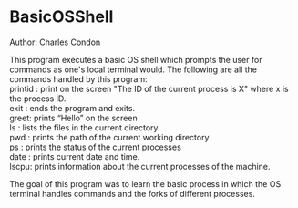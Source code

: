 # BasicOSShell
Author: Charles Condon

This program executes a basic OS shell which prompts the user for commands as one's local terminal would.
The following are all the commands handled by this program:<br>
    printid : print on the screen "The ID of the current process is X" where x is the process ID.<br>
    exit : ends the program and exits.<br>
    greet: prints “Hello” on the screen<br>
    ls : lists the files in the current directory<br>
    pwd : prints the path of the current working directory<br>
    ps : prints the status of the current processes<br>
    date : prints current date and time.<br>
    lscpu: prints information about the current processes of the machine.<br>
    
The goal of this program was to learn the basic process in which the OS terminal handles commands and the forks of different processes.

